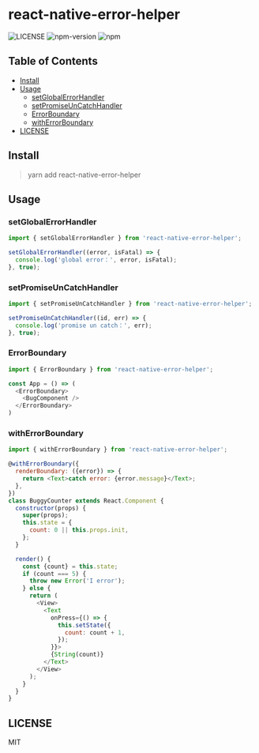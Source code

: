 # react-native-error-helper

![LICENSE](https://img.shields.io/badge/license-MIT-blue) ![npm-version](https://img.shields.io/npm/v/react-native-error-helper) ![npm](https://img.shields.io/npm/dm/react-native-error-helper.svg)


<!-- [![https://nodei.co/npm/react-native-error-helper.png?downloads=true&downloadRank=true&stars=true](https://nodei.co/npm/react-native-error-helper.png?downloads=true&downloadRank=true&stars=true)](https://www.npmjs.com/package/react-native-error-helper) -->


## Table of Contents
- [Install](#Install)
- [Usage](#Usage)
  - [setGlobalErrorHandler](#setGlobalErrorHandler)
  - [setPromiseUnCatchHandler](#setPromiseUnCatchHandler)
  - [ErrorBoundary](#ErrorBoundary)
  - [withErrorBoundary](#withErrorBoundary)
- [LICENSE](#LICENSE)


## Install

> yarn add react-native-error-helper

## Usage

### setGlobalErrorHandler

```js
import { setGlobalErrorHandler } from 'react-native-error-helper';

setGlobalErrorHandler((error, isFatal) => {
  console.log('global error：', error, isFatal);
}, true);
```

### setPromiseUnCatchHandler

```js
import { setPromiseUnCatchHandler } from 'react-native-error-helper';

setPromiseUnCatchHandler((id, err) => {
  console.log('promise un catch：', err);
}, true);
```

### ErrorBoundary

```js
import { ErrorBoundary } from 'react-native-error-helper';

const App = () => (
  <ErrorBoundary>
    <BugComponent />
  </ErrorBoundary>
)
```

### withErrorBoundary

```js
import { withErrorBoundary } from 'react-native-error-helper';

@withErrorBoundary({
  renderBoundary: ({error}) => {
    return <Text>catch error: {error.message}</Text>;
  },
})
class BuggyCounter extends React.Component {
  constructor(props) {
    super(props);
    this.state = {
      count: 0 || this.props.init,
    };
  }

  render() {
    const {count} = this.state;
    if (count === 5) {
      throw new Error('I error');
    } else {
      return (
        <View>
          <Text
            onPress={() => {
              this.setState({
                count: count + 1,
              });
            }}>
            {String(count)}
          </Text>
        </View>
      );
    }
  }
}
```

## LICENSE

MIT